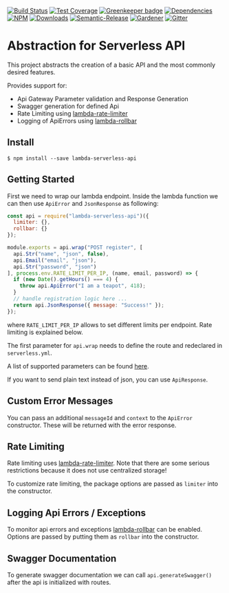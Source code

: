 [![Build Status](https://img.shields.io/travis/simlu/lambda-serverless-api/master.svg)](https://travis-ci.org/simlu/lambda-serverless-api)
[![Test Coverage](https://img.shields.io/coveralls/simlu/lambda-serverless-api/master.svg)](https://coveralls.io/github/simlu/lambda-serverless-api?branch=master)
[![Greenkeeper badge](https://badges.greenkeeper.io/simlu/lambda-serverless-api.svg)](https://greenkeeper.io/)
[![Dependencies](https://david-dm.org/simlu/lambda-serverless-api/status.svg)](https://david-dm.org/simlu/lambda-serverless-api)
[![NPM](https://img.shields.io/npm/v/lambda-serverless-api.svg)](https://www.npmjs.com/package/lambda-serverless-api)
[![Downloads](https://img.shields.io/npm/dt/lambda-serverless-api.svg)](https://www.npmjs.com/package/lambda-serverless-api)
[![Semantic-Release](https://github.com/simlu/js-gardener/blob/master/assets/icons/semver.svg)](https://github.com/semantic-release/semantic-release)
[![Gardener](https://github.com/simlu/js-gardener/blob/master/assets/badge.svg)](https://github.com/simlu/js-gardener)
[![Gitter](https://github.com/simlu/js-gardener/blob/master/assets/icons/gitter.svg)](https://gitter.im/simlu/lambda-serverless-api)

# Abstraction for Serverless API 

This project abstracts the creation of a basic API and the most commonly desired features.

Provides support for:

- Api Gateway Parameter validation and Response Generation
- Swagger generation for defined Api
- Rate Limiting using [lambda-rate-limiter](https://github.com/simlu/lambda-rate-limiter)
- Logging of ApiErrors using [lambda-rollbar](https://github.com/simlu/lambda-rollbar)

## Install

    $ npm install --save lambda-serverless-api

## Getting Started

First we need to wrap our lambda endpoint. Inside the lambda function we can then use `ApiError` and `JsonResponse` as following:

<!-- eslint-disable import/no-unresolved -->
```js
const api = require("lambda-serverless-api")({
  limiter: {},
  rollbar: {}
});

module.exports = api.wrap("POST register", [
  api.Str("name", "json", false),
  api.Email("email", "json"),
  api.Str("password", "json")
], process.env.RATE_LIMIT_PER_IP, (name, email, password) => {
  if (new Date().getHours() === 4) {
    throw api.ApiError("I am a teapot", 418);
  }
  // handle registration logic here ...
  return api.JsonResponse({ message: "Success!" });
});

```
where `RATE_LIMIT_PER_IP` allows to set different limits per endpoint. Rate limiting is explained below.

The first parameter for `api.wrap` needs to define the route and redeclared in `serverless.yml`. 

A list of supported parameters can be found [here](lib/param.js).

If you want to send plain text instead of json, you can use `ApiResponse`.

## Custom Error Messages

You can pass an additional `messageId` and `context` to the `ApiError` constructor.
These will be returned with the error response.

## Rate Limiting

Rate limiting uses [lambda-rate-limiter](https://github.com/simlu/lambda-rate-limiter). Note that there are some serious restrictions because it does not use centralized storage!

To customize rate limiting, the package options are passed as `limiter` into the constructor.

## Logging Api Errors / Exceptions

To monitor api errors and exceptions [lambda-rollbar](https://github.com/simlu/lambda-rollbar) can be enabled. Options are passed by putting them as `rollbar` into the constructor.

## Swagger Documentation

To generate swagger documentation we can call `api.generateSwagger()` after the api is initialized with routes.
